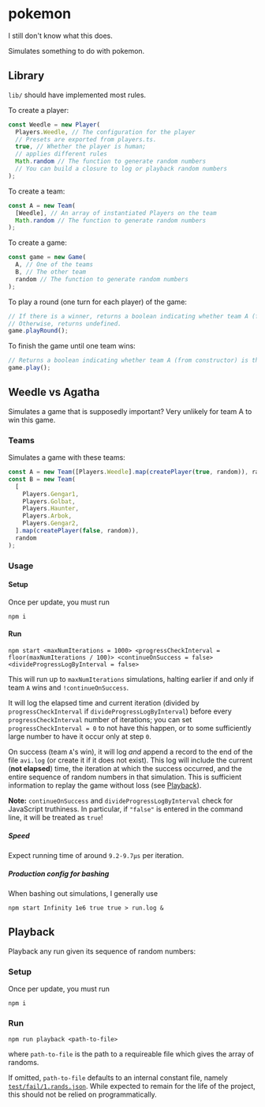 # pokemon

I still don't know what this does.

Simulates something to do with pokemon.

## Library

`lib/` should have implemented most rules.

To create a player:

```js
const Weedle = new Player(
  Players.Weedle, // The configuration for the player
  // Presets are exported from players.ts.
  true, // Whether the player is human;
  // applies different rules
  Math.random // The function to generate random numbers
  // You can build a closure to log or playback random numbers
);
```

To create a team:

```js
const A = new Team(
  [Weedle], // An array of instantiated Players on the team
  Math.random // The function to generate random numbers
);
```

To create a game:

```js
const game = new Game(
  A, // One of the teams
  B, // The other team
  random // The function to generate random numbers
);
```

To play a round (one turn for each player) of the game:

```js
// If there is a winner, returns a boolean indicating whether team A (from constructor) is the winner.
// Otherwise, returns undefined.
game.playRound();
```

To finish the game until one team wins:

```js
// Returns a boolean indicating whether team A (from constructor) is the winner.
game.play();
```

## Weedle vs Agatha

Simulates a game that is supposedly important?
Very unlikely for team A to win this game.

### Teams

Simulates a game with these teams:

```js
const A = new Team([Players.Weedle].map(createPlayer(true, random)), random);
const B = new Team(
  [
    Players.Gengar1,
    Players.Golbat,
    Players.Haunter,
    Players.Arbok,
    Players.Gengar2,
  ].map(createPlayer(false, random)),
  random
);
```

### Usage

#### Setup

Once per update, you must run

```shell
npm i
```

#### Run

```shell
npm start <maxNumIterations = 1000> <progressCheckInterval = floor(maxNumIterations / 100)> <continueOnSuccess = false> <divideProgressLogByInterval = false>
```

This will run up to `maxNumIterations` simulations, halting earlier if and only if team `A` wins and `!continueOnSuccess`.

It will log the elapsed time and current iteration (divided by `progressCheckInterval` if `divideProgressLogByInterval`) before every `progressCheckInterval` number of iterations;
you can set `progressCheckInterval = 0` to not have this happen, or to some sufficiently large number to have it occur only at step `0`.

On success (team `A`'s win), it will log _and_ append a record to the end of the file `avi.log` (or create it if it does not exist).
This log will include the current (**not elapsed**) time, the iteration at which the success occurred, and the entire sequence of random numbers in that simulation.
This is sufficient information to replay the game without loss (see [Playback]).

**Note:**
`continueOnSuccess` and `divideProgressLogByInterval` check for JavaScript truthiness.
In particular, if `"false"` is entered in the command line, it will be treated as `true`!

##### Speed

Expect running time of around `9.2-9.7µs` per iteration.

##### Production config for bashing

When bashing out simulations, I generally use

```shell
npm start Infinity 1e6 true true > run.log &
```

## Playback

Playback any run given its sequence of random numbers:

### Setup

Once per update, you must run

```shell
npm i
```

### Run

```shell
npm run playback <path-to-file>
```

where `path-to-file` is the path to a requireable file which gives the array of randoms.

If omitted, `path-to-file` defaults to an internal constant file, namely [`test/fail/1.rands.json`].
While expected to remain for the life of the project, this should not be relied on programmatically.

[`test/fail/1.rands.json`]: test/fail/1.rands.json
[playback]: #playback
